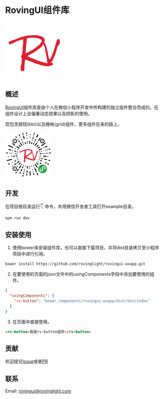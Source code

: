 # RovingUI组件库  

![logo](./images/logo.png)
## 概述
[RovingUI](https://github.com/rovinglight/rovingui-wxapp)组件库是由个人在微信小程序开发中所构建的独立组件整合而成的。在组件设计上会偏重动态效果以及阴影的使用。  

现包含按钮(btn)以及栅格(grid)组件，更多组件在来的路上。

<img src="./images/QR.jpg" width="150" height="150" />

## 开发  
在项目根目录运行👇 命令，并用微信开发者工具打开example目录。
```bash
npm run dev
```

## 安装使用
1. 使用bower来安装组件库，也可以直接下载项目，并将dist目录拷贝至小程序项目中进行引用。
```bash
bower install https://github.com/rovinglight/rovingui-wxapp.git
```
2. 在要使用的页面的json文件中的usingComponents字段中添加要使用的组件。
```json
{
  "usingComponents": {
    "rv-button": "bower_components/rovingui-wxapp/dist/btn/index"
  }
}
```
3. 在页面中直接使用。
```html
<rv-button>我是rv-button组件</rv-button>
```

## 贡献
欢迎提交[Issue](https://github.com/rovinglight/rovingui-weapp/issues)或者[PR](https://github.com/rovinglight/rovingui-weapp/pulls)

## 联系
Email: rovingui@rovinglight.com